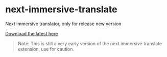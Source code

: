 # next-immersive-translate

Next immersive translator, only for release new version

[Download the latest here](https://github.com/immersive-translate/next-immersive-translate/releases)

> Note: This is still a very early version of the next immersive translate extension, use for caution.
